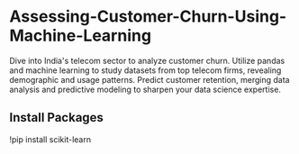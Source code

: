 # Assessing-Customer-Churn-Using-Machine-Learning
Dive into India's telecom sector to analyze customer churn. Utilize pandas and machine learning to study datasets from top telecom firms, revealing demographic and usage patterns. Predict customer retention, merging data analysis and predictive modeling to sharpen your data science expertise.


## Install Packages

!pip install scikit-learn
